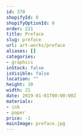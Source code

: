```yaml
---
id: 370
shopifyId: 0
shopifyOptionId: 0
order: 221
title: Preface
slug: preface
url: art-works/preface
aliases: []
categories:
- graphics
inStock: false
isVisible: false
location: ""
height: 30
width: 21
date: 2019-01-01T00:00:00Z
materials:
- ink
- paper
price: -1
mainImage: preface.jpg
---
```

